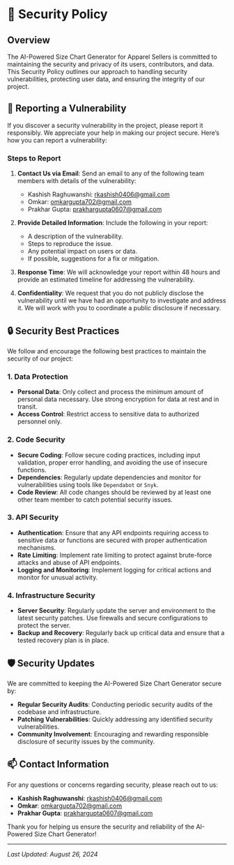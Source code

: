 # 🔐 Security Policy

## Overview

The AI-Powered Size Chart Generator for Apparel Sellers is committed to maintaining the security and privacy of its users, contributors, and data. This Security Policy outlines our approach to handling security vulnerabilities, protecting user data, and ensuring the integrity of our project.

## 📜 Reporting a Vulnerability

If you discover a security vulnerability in the project, please report it responsibly. We appreciate your help in making our project secure. Here’s how you can report a vulnerability:

### Steps to Report

1. **Contact Us via Email**: Send an email to any of the following team members with details of the vulnerability:
   - Kashish Raghuwanshi: [rkashish0406@gmail.com](mailto:rkashish0406@gmail.com)
   - Omkar: [omkargupta702@gmail.com](mailto:omkargupta702@gmail.com)
   - Prakhar Gupta: [prakhargupta0607@gmail.com](mailto:prakhargupta0607@gmail.com)
   
2. **Provide Detailed Information**: Include the following in your report:
   - A description of the vulnerability.
   - Steps to reproduce the issue.
   - Any potential impact on users or data.
   - If possible, suggestions for a fix or mitigation.

3. **Response Time**: We will acknowledge your report within 48 hours and provide an estimated timeline for addressing the vulnerability.

4. **Confidentiality**: We request that you do not publicly disclose the vulnerability until we have had an opportunity to investigate and address it. We will work with you to coordinate a public disclosure if necessary.

## 🔒 Security Best Practices

We follow and encourage the following best practices to maintain the security of our project:

### 1. Data Protection

- **Personal Data**: Only collect and process the minimum amount of personal data necessary. Use strong encryption for data at rest and in transit.
- **Access Control**: Restrict access to sensitive data to authorized personnel only.

### 2. Code Security

- **Secure Coding**: Follow secure coding practices, including input validation, proper error handling, and avoiding the use of insecure functions.
- **Dependencies**: Regularly update dependencies and monitor for vulnerabilities using tools like `Dependabot` or `Snyk`.
- **Code Review**: All code changes should be reviewed by at least one other team member to catch potential security issues.

### 3. API Security

- **Authentication**: Ensure that any API endpoints requiring access to sensitive data or functions are secured with proper authentication mechanisms.
- **Rate Limiting**: Implement rate limiting to protect against brute-force attacks and abuse of API endpoints.
- **Logging and Monitoring**: Implement logging for critical actions and monitor for unusual activity.

### 4. Infrastructure Security

- **Server Security**: Regularly update the server and environment to the latest security patches. Use firewalls and secure configurations to protect the server.
- **Backup and Recovery**: Regularly back up critical data and ensure that a tested recovery plan is in place.

## 🛡️ Security Updates

We are committed to keeping the AI-Powered Size Chart Generator secure by:

- **Regular Security Audits**: Conducting periodic security audits of the codebase and infrastructure.
- **Patching Vulnerabilities**: Quickly addressing any identified security vulnerabilities.
- **Community Involvement**: Encouraging and rewarding responsible disclosure of security issues by the community.

## 📫 Contact Information

For any questions or concerns regarding security, please reach out to us:

- **Kashish Raghuwanshi**: [rkashish0406@gmail.com](mailto:rkashish0406@gmail.com)
- **Omkar**: [omkargupta702@gmail.com](mailto:omkargupta702@gmail.com)
- **Prakhar Gupta**: [prakhargupta0607@gmail.com](mailto:prakhargupta0607@gmail.com)

Thank you for helping us ensure the security and reliability of the AI-Powered Size Chart Generator!

---

*Last Updated: August 26, 2024*
